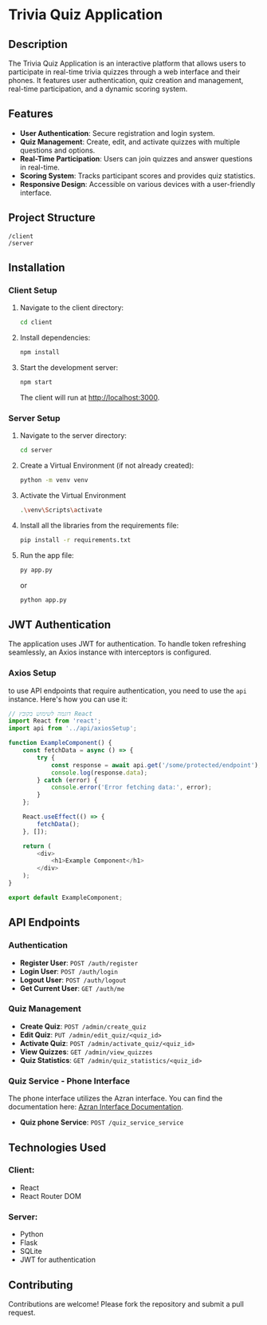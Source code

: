 # Trivia Quiz Application

## Description
The Trivia Quiz Application is an interactive platform that allows users to participate in real-time trivia quizzes through a web interface and their phones. It features user authentication, quiz creation and management, real-time participation, and a dynamic scoring system.

## Features
- **User Authentication**: Secure registration and login system.
- **Quiz Management**: Create, edit, and activate quizzes with multiple questions and options.
- **Real-Time Participation**: Users can join quizzes and answer questions in real-time.
- **Scoring System**: Tracks participant scores and provides quiz statistics.
- **Responsive Design**: Accessible on various devices with a user-friendly interface.


## Project Structure
```
/client
/server
```

## Installation


### Client Setup
1. Navigate to the client directory:
    ```sh
    cd client
    ```
2. Install dependencies:
    ```sh
    npm install
    ```
3. Start the development server:


    ```sh
    npm start
    ```
    The client will run at [http://localhost:3000](http://localhost:3000).

### Server Setup

1. Navigate to the server directory:
    ```sh
    cd server
    ```
2. Create a Virtual Environment (if not already created):
    ```sh
    python -m venv venv
    ```
3. Activate the Virtual Environment
    ```sh
    .\venv\Scripts\activate
    ```
4. Install all the libraries from the requirements file:
    ```sh
    pip install -r requirements.txt
    ```
5. Run the app file:
    ```sh
    py app.py
    ```
    or
    ```sh
    python app.py
    ```
## JWT Authentication

The application uses JWT for authentication. To handle token refreshing seamlessly, an Axios instance with interceptors is configured.


### **Axios Setup**
to use API endpoints that require authentication, you need to use the `api` instance. Here's how you can use it:

```javascript
// דוגמה לשימוש בקובץ React
import React from 'react';
import api from '../api/axiosSetup';

function ExampleComponent() {
    const fetchData = async () => {
        try {
            const response = await api.get('/some/protected/endpoint');
            console.log(response.data);
        } catch (error) {
            console.error('Error fetching data:', error);
        }
    };

    React.useEffect(() => {
        fetchData();
    }, []);

    return (
        <div>
            <h1>Example Component</h1>
        </div>
    );
}

export default ExampleComponent;
```


## API Endpoints

### Authentication
- **Register User**: `POST /auth/register`
- **Login User**: `POST /auth/login`
- **Logout User**: `POST /auth/logout`
- **Get Current User**: `GET /auth/me`

### Quiz Management
- **Create Quiz**: `POST /admin/create_quiz`
- **Edit Quiz**: `PUT /admin/edit_quiz/<quiz_id>`
- **Activate Quiz**: `POST /admin/activate_quiz/<quiz_id>`
- **View Quizzes**: `GET /admin/view_quizzes`
- **Quiz Statistics**: `GET /admin/quiz_statistics/<quiz_id>`

### Quiz Service - Phone Interface
The phone interface utilizes the Azran interface. You can find the documentation here: [Azran Interface Documentation](https://www.hazran.online/FreeArena/content/instructions).

- **Quiz phone Service**: `POST /quiz_service_service`

## Technologies Used

### Client:
- React
- React Router DOM


### Server:
- Python
- Flask
- SQLite
- JWT for authentication

## Contributing
Contributions are welcome! Please fork the repository and submit a pull request.
